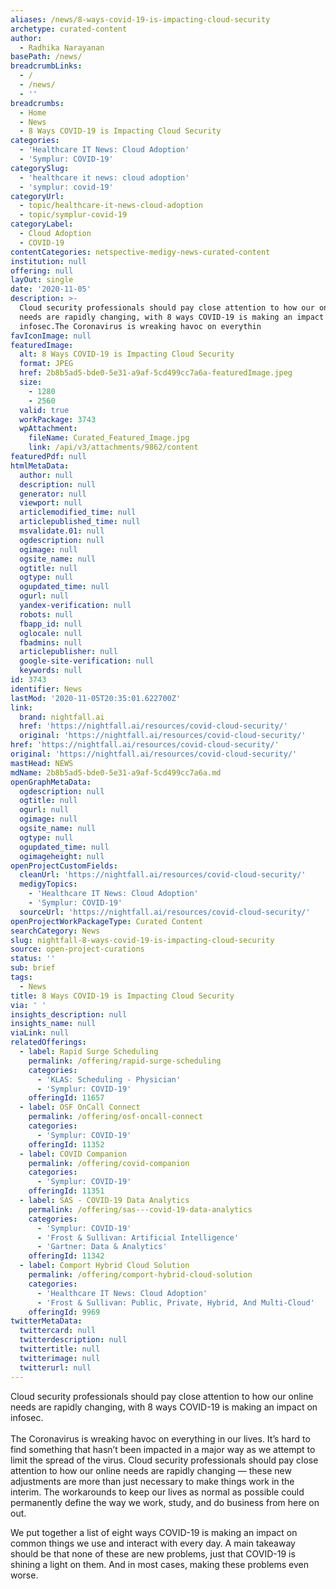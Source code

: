 ```yaml
---
aliases: /news/8-ways-covid-19-is-impacting-cloud-security
archetype: curated-content
author:
  - Radhika Narayanan
basePath: /news/
breadcrumbLinks:
  - /
  - /news/
  - ''
breadcrumbs:
  - Home
  - News
  - 8 Ways COVID-19 is Impacting Cloud Security
categories:
  - 'Healthcare IT News: Cloud Adoption'
  - 'Symplur: COVID-19'
categorySlug:
  - 'healthcare it news: cloud adoption'
  - 'symplur: covid-19'
categoryUrl:
  - topic/healthcare-it-news-cloud-adoption
  - topic/symplur-covid-19
categoryLabel:
  - Cloud Adoption
  - COVID-19
contentCategories: netspective-medigy-news-curated-content
institution: null
offering: null
layOut: single
date: '2020-11-05'
description: >-
  Cloud security professionals should pay close attention to how our online
  needs are rapidly changing, with 8 ways COVID-19 is making an impact on
  infosec.The Coronavirus is wreaking havoc on everythin
favIconImage: null
featuredImage:
  alt: 8 Ways COVID-19 is Impacting Cloud Security
  format: JPEG
  href: 2b8b5ad5-bde0-5e31-a9af-5cd499cc7a6a-featuredImage.jpeg
  size:
    - 1280
    - 2560
  valid: true
  workPackage: 3743
  wpAttachment:
    fileName: Curated_Featured_Image.jpg
    link: /api/v3/attachments/9862/content
featuredPdf: null
htmlMetaData:
  author: null
  description: null
  generator: null
  viewport: null
  articlemodified_time: null
  articlepublished_time: null
  msvalidate.01: null
  ogdescription: null
  ogimage: null
  ogsite_name: null
  ogtitle: null
  ogtype: null
  ogupdated_time: null
  ogurl: null
  yandex-verification: null
  robots: null
  fbapp_id: null
  oglocale: null
  fbadmins: null
  articlepublisher: null
  google-site-verification: null
  keywords: null
id: 3743
identifier: News
lastMod: '2020-11-05T20:35:01.622700Z'
link:
  brand: nightfall.ai
  href: 'https://nightfall.ai/resources/covid-cloud-security/'
  original: 'https://nightfall.ai/resources/covid-cloud-security/'
href: 'https://nightfall.ai/resources/covid-cloud-security/'
original: 'https://nightfall.ai/resources/covid-cloud-security/'
mastHead: NEWS
mdName: 2b8b5ad5-bde0-5e31-a9af-5cd499cc7a6a.md
openGraphMetaData:
  ogdescription: null
  ogtitle: null
  ogurl: null
  ogimage: null
  ogsite_name: null
  ogtype: null
  ogupdated_time: null
  ogimageheight: null
openProjectCustomFields:
  cleanUrl: 'https://nightfall.ai/resources/covid-cloud-security/'
  medigyTopics:
    - 'Healthcare IT News: Cloud Adoption'
    - 'Symplur: COVID-19'
  sourceUrl: 'https://nightfall.ai/resources/covid-cloud-security/'
openProjectWorkPackageType: Curated Content
searchCategory: News
slug: nightfall-8-ways-covid-19-is-impacting-cloud-security
source: open-project-curations
status: ''
sub: brief
tags:
  - News
title: 8 Ways COVID-19 is Impacting Cloud Security
via: ' '
insights_description: null
insights_name: null
viaLink: null
relatedOfferings:
  - label: Rapid Surge Scheduling
    permalink: /offering/rapid-surge-scheduling
    categories:
      - 'KLAS: Scheduling - Physician'
      - 'Symplur: COVID-19'
    offeringId: 11657
  - label: OSF OnCall Connect
    permalink: /offering/osf-oncall-connect
    categories:
      - 'Symplur: COVID-19'
    offeringId: 11352
  - label: COVID Companion
    permalink: /offering/covid-companion
    categories:
      - 'Symplur: COVID-19'
    offeringId: 11351
  - label: SAS - COVID-19 Data Analytics
    permalink: /offering/sas---covid-19-data-analytics
    categories:
      - 'Symplur: COVID-19'
      - 'Frost & Sullivan: Artificial Intelligence'
      - 'Gartner: Data & Analytics'
    offeringId: 11342
  - label: Comport Hybrid Cloud Solution
    permalink: /offering/comport-hybrid-cloud-solution
    categories:
      - 'Healthcare IT News: Cloud Adoption'
      - 'Frost & Sullivan: Public, Private, Hybrid, And Multi-Cloud'
    offeringId: 9969
twitterMetaData:
  twittercard: null
  twitterdescription: null
  twittertitle: null
  twitterimage: null
  twitterurl: null
---
```

<p>Cloud security professionals should pay close attention to how our online needs are rapidly changing, with 8 ways COVID-19 is making an impact on infosec.<br><br>The Coronavirus is wreaking havoc on everything in our lives. It’s hard to find something that hasn’t been impacted in a major way as we attempt to limit the spread of the virus. Cloud security professionals should pay close attention to how our online needs are rapidly changing — these new adjustments are more than just necessary to make things work in the interim. The workarounds to keep our lives as normal as possible could permanently define the way we work, study, and do business from here on out. &nbsp;</p><p>We put together a list of eight ways COVID-19 is making an impact on common things we use and interact with every day. A main takeaway should be that none of these are new problems, just that COVID-19 is shining a light on them. And in most cases, making these problems even worse. &nbsp; &nbsp; &nbsp;&nbsp;</p>